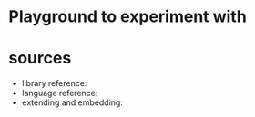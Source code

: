 # Playground to experiment with 
# sources
* library reference:
* language reference: 
* extending and embedding: